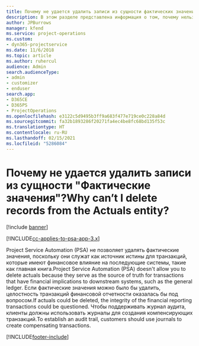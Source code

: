 ```yaml
---
title: Почему не удается удалить записи из сущности фактических значений?
description: В этом разделе представлена информация о том, почему нельзя удалить записи из сущности фактических данных.
author: JPBurrows
manager: kfend
ms.service: project-operations
ms.custom:
- dyn365-projectservice
ms.date: 11/6/2018
ms.topic: article
ms.author: ruhercul
audience: Admin
search.audienceType:
- admin
- customizer
- enduser
search.app:
- D365CE
- D365PS
- ProjectOperations
ms.openlocfilehash: e3122c5d9495b3ff9a683f477e719ce0c228a84d
ms.sourcegitcommit: fa32b1893286f20271fa4ec4be8fc68bd135f53c
ms.translationtype: HT
ms.contentlocale: ru-RU
ms.lasthandoff: 02/15/2021
ms.locfileid: "5286084"
---
```

# <a name="why-cant-i-delete-records-from-the-actuals-entity"></a><span data-ttu-id="c8050-103">Почему не удается удалить записи из сущности "Фактические значения"?</span><span class="sxs-lookup"><span data-stu-id="c8050-103">Why can’t I delete records from the Actuals entity?</span></span>

[!include [banner](../includes/psa-now-project-operations.md)]

[!INCLUDE[cc-applies-to-psa-app-3.x](../includes/cc-applies-to-psa-app-3x.md)]

<span data-ttu-id="c8050-104">Project Service Automation (PSA) не позволяет удалять фактические значения, поскольку они служат как источник истины для транзакций, которые имеют финансовое влияние на последующие системы, такие как главная книга.</span><span class="sxs-lookup"><span data-stu-id="c8050-104">Project Service Automation (PSA) doesn't allow you to delete actuals because they serve as the source of truth for transactions that have financial implications to downstream systems, such as the general ledger.</span></span> <span data-ttu-id="c8050-105">Если фактические значения можно было бы удалить, целостность транзакций финансовой отчетности оказалась бы под вопросом.</span><span class="sxs-lookup"><span data-stu-id="c8050-105">If actuals could be deleted, the integrity of the financial reporting transactions could be questioned.</span></span> <span data-ttu-id="c8050-106">Чтобы поддерживать журнал аудита, клиенты должны использовать журналы для создания компенсирующих транзакций.</span><span class="sxs-lookup"><span data-stu-id="c8050-106">To establish an audit trail, customers should use journals to create compensating transactions.</span></span>



[!INCLUDE[footer-include](../includes/footer-banner.md)]
